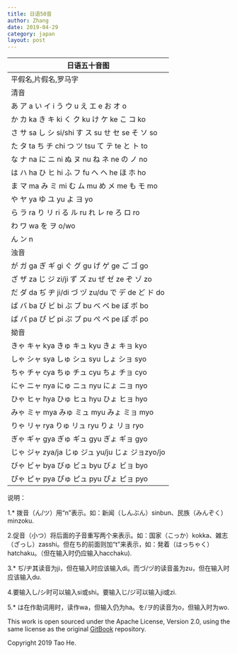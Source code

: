 ```yaml
---
title: 日语50音
author: Zhang
date: 2019-04-29
category: japan
layout: post
---
```

|日语五十音图 |
|  ----  |
| 平假名,片假名,罗马字 | 
|清音 | 
| あ ア a    い イ i      う ウ u    え エ e     お オ o | 
| か カ ka   き キ ki     く ク ku    け ケ ke   こ コ ko | 
| さ サ sa   し シ si/shi  す ス su    せ セ se   そ ソ so | 
| た タ ta   ち チ chi    つ ツ tsu   て テ te    と ト to | 
| な ナ na   に ニ ni     ぬ ヌ nu    ね ネ ne    の ノ no | 
| は ハ ha   ひ ヒ hi     ふ フ fu    へ ヘ he    ほ ホ ho | 
| ま マ ma   み ミ mi    む ム mu   め メ me   も モ mo | 
| や ヤ ya    ゆ ユ yu    よ ヨ yo | 
| ら ラ ra    り リ ri     る  ル ru   れ レ re    ろ ロ ro | 
| わ ワ wa   を ヲ o/wo | 
| ん ン n | 
|浊音 | 
| が ガ ga ぎ ギ gi ぐ グ gu げ ゲ ge ご ゴ go | 
| ざ ザ za じ ジ zi/ji ず ズ zu ぜ ゼ ze ぞ ゾ zo | 
| だ ダ da ぢ ヂ ji/di づ ヅ zu/du で デ de ど ド do | 
| ば バ ba び ビ bi ぶ ブ bu べ ベ be ぼ ボ bo | 
| ぱ パ pa ぴ ピ pi ぷ プ pu ぺ ペ pe ぽ ポ po | 
|拗音| 
| きゃ キャ kya きゅ キュ kyu きょ キョ kyo | 
| しゃ シャ sya しゅ シュ syu しょ ショ syo | 
| ちゃ チャ cya ちゅ チュ cyu ちょ チョ cyo | 
| にゃ ニャ nya にゅ ニュ nyu にょ ニョ nyo | 
| ひゃ ヒャ hya ひゅ ヒュ hyu ひょ ヒョ hyo | 
| みゃ ミャ mya みゅ ミュ myu みょ ミョ myo | 
| りゃ リャ rya りゅ リュ ryu りょ リョ ryo | 
| ぎゃ ギャ gya ぎゅ ギュ gyu ぎょ ギョ gyo | 
| じゃ ジャ zya/ja じゅ ジュ yu/ju じょ ジョzyo/jo | 
| びゃ ビャ bya びゅ ビュ byu びょ ビョ byo | 
| ぴゃ ピャ pya ぴゅ ピュ pyu ぴょ ピョ pyo | 


说明：

1.* 拨音（ん/ツ）用“n”表示。如：新闻（しんぶん）sinbun、民族（みんぞく）minzoku. 

2.促音（小つ）将后面的子音重写两个来表示。如：国家（こっか）kokka、雑志（ざっし）zasshi。但在ち的前面则加“t”来表示，如：発着（はっちゃく）hatchaku。（但在输入时仍应输入hacchaku). 

3.* ぢ/ヂ其读音为ji，但在输入时应该输入di。而づ/ヅ的读音虽为zu，但在输入时应该输入du. 

4.要输入し/シ时可以输入si或shi。要输入じ/ジ可以输入ji或zi. 

5.* は在作助词用时，读作wa，但输入仍为ha。を/ヲ的读音为o，但输入时为wo.


This work is open sourced under the Apache License, Version 2.0, using the
same license as the original [GitBook](https://github.com/GitbookIO/gitbook) repository.

Copyright 2019 Tao He.
